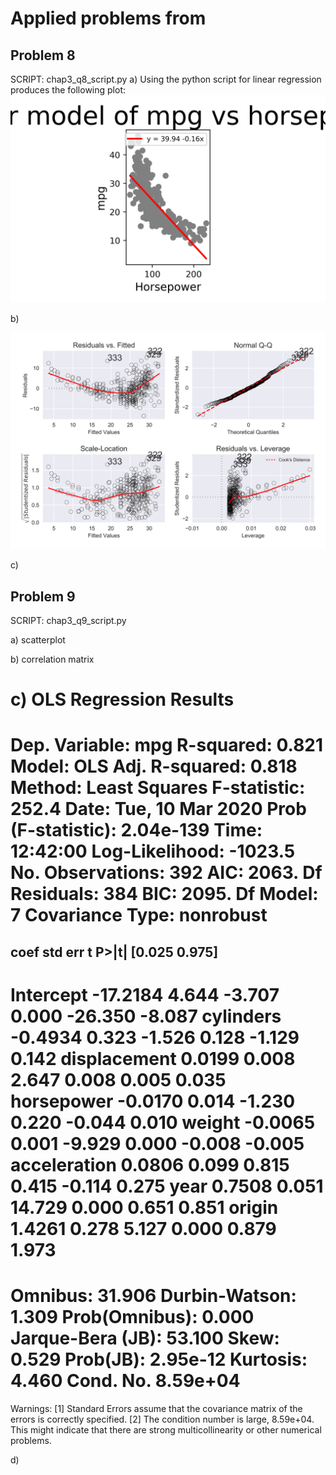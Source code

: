 # Applied problems from

## Problem 8
SCRIPT: chap3_q8_script.py
a) Using the python script for linear regression produces the following plot:
<img src='../Images/Chapter3/mpg_hp_lr.png' width='600'>

b)

<img src='../Images/Chapter3/mpg_horsepower_diagplot.png' width='600'>

c)

## Problem 9
SCRIPT: chap3_q9_script.py

a) scatterplot

b) correlation matrix

c)
OLS Regression Results
==============================================================================
Dep. Variable:                    mpg   R-squared:                       0.821
Model:                            OLS   Adj. R-squared:                  0.818
Method:                 Least Squares   F-statistic:                     252.4
Date:                Tue, 10 Mar 2020   Prob (F-statistic):          2.04e-139
Time:                        12:42:00   Log-Likelihood:                -1023.5
No. Observations:                 392   AIC:                             2063.
Df Residuals:                     384   BIC:                             2095.
Df Model:                           7
Covariance Type:            nonrobust
================================================================================
coef    std err          t      P>|t|      [0.025      0.975]
--------------------------------------------------------------------------------
Intercept      -17.2184      4.644     -3.707      0.000     -26.350      -8.087
cylinders       -0.4934      0.323     -1.526      0.128      -1.129       0.142
displacement     0.0199      0.008      2.647      0.008       0.005       0.035
horsepower      -0.0170      0.014     -1.230      0.220      -0.044       0.010
weight          -0.0065      0.001     -9.929      0.000      -0.008      -0.005
acceleration     0.0806      0.099      0.815      0.415      -0.114       0.275
year             0.7508      0.051     14.729      0.000       0.651       0.851
origin           1.4261      0.278      5.127      0.000       0.879       1.973
==============================================================================
Omnibus:                       31.906   Durbin-Watson:                   1.309
Prob(Omnibus):                  0.000   Jarque-Bera (JB):               53.100
Skew:                           0.529   Prob(JB):                     2.95e-12
Kurtosis:                       4.460   Cond. No.                     8.59e+04
==============================================================================

Warnings:
[1] Standard Errors assume that the covariance matrix of the errors is correctly specified.
[2] The condition number is large, 8.59e+04. This might indicate that there are
strong multicollinearity or other numerical problems.


d) 
